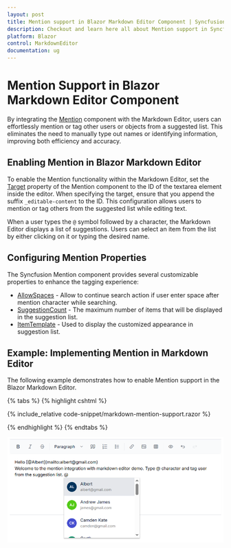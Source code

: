 ```yaml
---
layout: post
title: Mention support in Blazor Markdown Editor Component | Syncfusion
description: Checkout and learn here all about Mention support in Syncfusion Blazor Markdown Editor component and more.
platform: Blazor
control: MarkdownEditor
documentation: ug
---
```


# Mention Support in Blazor Markdown Editor Component

By integrating the [Mention](https://blazor.syncfusion.com/documentation/mention/getting-started) component with the Markdown Editor, users can effortlessly mention or tag other users or objects from a suggested list. This eliminates the need to manually type out names or identifying information, improving both efficiency and accuracy.

## Enabling Mention in Blazor Markdown Editor

To enable the Mention functionality within the Markdown Editor, set the [Target](https://help.syncfusion.com/cr/blazor/Syncfusion.Blazor.DropDowns.SfMention-1.html#Syncfusion_Blazor_DropDowns_SfMention_1_Target)  property of the Mention component to the ID of the textarea element inside the editor. When specifying the target, ensure that you append the suffix `_editable-content` to the ID. This configuration allows users to mention or tag others from the suggested list while editing text.

When a user types the `@` symbol followed by a character, the Markdown Editor displays a list of suggestions. Users can select an item from the list by either clicking on it or typing the desired name.

## Configuring Mention Properties

The Syncfusion Mention component provides several customizable properties to enhance the tagging experience:

* [AllowSpaces](https://help.syncfusion.com/cr/blazor/Syncfusion.Blazor.DropDowns.SfMention-1.html#Syncfusion_Blazor_DropDowns_SfMention_1_AllowSpaces) - Allow to continue search action if user enter space after mention character while searching.
* [SuggestionCount](https://help.syncfusion.com/cr/blazor/Syncfusion.Blazor.DropDowns.SfMention-1.html#Syncfusion_Blazor_DropDowns_SfMention_1_SuggestionCount) - The maximum number of items that will be displayed in the suggestion list.
* [ItemTemplate](https://help.syncfusion.com/cr/blazor/Syncfusion.Blazor.DropDowns.SfDropDownBase-1.html#Syncfusion_Blazor_DropDowns_SfDropDownBase_1_ItemTemplate) - Used to display the customized appearance in suggestion list.

## Example: Implementing Mention in Markdown Editor

The following example demonstrates how to enable Mention support in the Blazor Markdown Editor.

{% tabs %}
{% highlight cshtml %}

{% include_relative code-snippet/markdown-mention-support.razor %}

{% endhighlight %}
{% endtabs %}

![Blazor Markdown Mention support](./images/blazor-markdowneditor-markdown-mention.png)